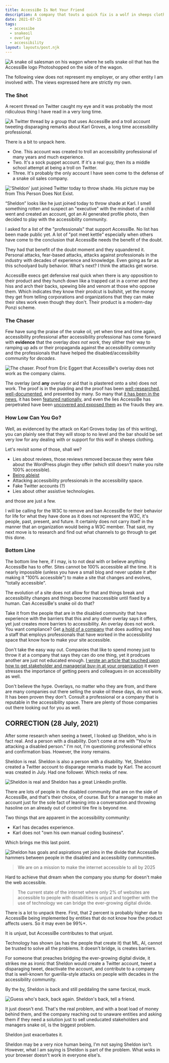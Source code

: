 ```yaml
---
title: AccessiBe Is Not Your Friend
description: A company that touts a quick fix is a wolf in sheeps clothing.
date: 2021-07-15
tags:
  - accessibe
  - snakeoil
  - overlay
  - accessibility
layout: layouts/post.njk
---
```


![A snake oil salesman on his wagon where he sells snake oil that has the AccessiBe logo Photoshopped on the side of the wagon.](https://res.cloudinary.com/colabottles/image/upload/v1626382025/images/snakeoil.jpg "A snake oil salesman on his wagon where he sells snake oil that has the AccessiBe logo Photoshopped on the side of the wagon.")

The following view does not represent my employer, or any other entity I am involved with. The views expressed here are strictly my own.

### The Shot

A recent thread on Twitter caught my eye and it was probably the most ridiculous thing I have read in a very long time.

![A Twitter thread by a group that uses AccessiBe and a troll account tweeting disparaging remarks about Karl Groves, a long time accessibility professional.](https://res.cloudinary.com/colabottles/image/upload/v1626382345/images/shot.png "A Twitter thread by a group that uses AccessiBe and a troll account tweeting disparaging remarks about Karl Groves, a long time accessibility professional.")

There is a bit to unpack here.

- One. This account was created to troll an accessibility professional of many years and much experience.
- Two. It's a sock puppet account. If it's a real guy, then its a middle school attempt at being a troll on Twitter.
- Three. It's probably the only account I have seen come to the defense of a snake oil sales company.

!['Sheldon' just joined Twitter today to throw shade. His picture may be from This Person Does Not Exist.](https://res.cloudinary.com/colabottles/image/upload/v1626383178/images/sock_puppet.png "'Sheldon' just joined Twitter today to throw shade. His picture may be from This Person Does Not Exist.")

&ldquo;Sheldon&rdquo; looks like he just joined today to throw shade at Karl. I smell something rotten and suspect an "executive" with the mindset of a child went and created an account, got an AI generated profile photo, then decided to play with the accessibility community.

I asked for a list of the "professionals" that support AccessiBe. No list has been made public yet. A lot of "pot meet kettle" especially when others have come to the conclusion that AccessiBe needs the benefit of the doubt.

They had that benefit of the doubt moment and they squandered it. Personal attacks, fear-based attacks, attacks against professionals in the industry with decades of experience and knowledge. Even going as far as this schoolyard bully behavior. What's next? I think the attacks get worse.

AccessiBe execs get defensive real quick when there is any opposition to their product and they hunch down like a trapped cat in a corner and they hiss and arch their backs, spewing bile and venom at those who oppose them. Which indicates they know their prodcut is bullshit, yet the money they get from telling corporations and organizations that they can make their sites work even though they don't. Their product is a modern-day Ponzi scheme.

### The Chaser

Few have sung the praise of the snake oil, yet when time and time again, accessibility professional after accessibility professional has come forward with **evidence** that the overlay _does not work_, they slither their way to ramping up ads or their propaganda against the accessibility community and the professionals that have helped the disabled/accessibility community for *decades*.

![The chaser. Proof from Eric Eggert that AccessiBe's overlay does not work as the company claims.](https://res.cloudinary.com/colabottles/image/upload/v1626383910/images/chaser.png "The chaser. Proof from Eric Eggert that AccessiBe's overlay does not work as the company claims.")

The overlay (and **any** overlay or aid that is plastered onto a site) does not work. The proof is in the pudding and the proof has been [well-researched](https://adrianroselli.com/2020/06/accessibe-will-get-you-sued.html), [well-documented](https://overlayfactsheet.com), and presented by many. So many that [it has been in the news](https://www.forbes.com/sites/gusalexiou/2021/06/26/largest-us-blind-advocacy-group-bans-web-accessibility-overlay-giant-accessibe/?sh=379fd3bf5a15), it has been [featured nationally](https://www.nbcnews.com/tech/innovation/blind-people-advocates-slam-company-claiming-make-websites-ada-compliant-n1266720), and even the lies AccessiBe has perpetrated have been [uncovered and exposed them](https://wptavern.com/wordpress-org-removes-fake-reviews-for-acessibe-plugin) as the frauds they are.

### How Low Can You Go?

Well, as evidenced by the attack on Karl Groves today (as of this writing), you can plainly see that they will stoop to no level and the bar should be set very low for any dealing with or support for this wolf in sheeps clothing.

Let's revisit some of those, shall we?

- Lies about reviews, those reviews removed because they were fake about the WordPress plugin they offer (which still doesn't make you rsite 100% accessible).
- [Being ableist](https://adrianroselli.com/2020/06/accessibe-will-get-you-sued.html#Update05)
- Attacking accessibility professionals in the accessibility space.
- Fake Twitter accounts (?)
- Lies about other assistive technologies.

and those are just a few.

I will be calling for the W3C to remove and ban AccessiBe for their behavior for life for what they have done as it does not represent the W3C, it's people, past, present, and future. It certainly does not carry itself in the manner that an organization would being a W3C member. That said, my next move is to research and find out what channels to go through to get this done.

### Bottom Line

The bottom line here, if I may, is to not deal with or believe anything AccessiBe has to offer. Sites cannot be 100% accessible all the time. It is nearly impossible (unless you have a small blog and never update it after making it "100% accessible") to make a site that changes and evolves, "totally accessible".

The evolution of a site does not allow for that and things break and accessibility changes and things become inaccessible until fixed by a human. Can AccessiBe's snake oil do that?

Take it from the people that are in the disabled community that have experience with the barriers that this and any other overlay says it offers, yet just creates more barriers to accessibility. An overlay does not work. You want compliance? Get [a hold of a company](https://knowbility.org) that does auditing and has a staff that employs professionals that have worked in the accessibility space that know how to make your site accessible.

Don't take the easy way out. Companies that like to spend money just to throw it at a company that says they can do one thing, yet it prodcues another are just not educated enough. [I wrote an article that touched upon how to get stakeholder and managerial buy-in at your organization](https://www.smashingmagazine.com/2021/07/strong-case-for-accessibility/) it even stresses the importance of getting peers and colleagues in on accessibility as well.

Don't believe the hype. Overlays, no matter who they are from, and there are many companies out there selling the snake oil these days, do not work. It has been proven they don't. Consult a professional or a company that is reputable in the accessibility space. There are plenty of those companies out there looking out for you as well.

## CORRECTION (28 July, 2021)

After some research when seeing a tweet, I looked up Sheldon, who is in fact real. And a person with a disability. Don't come at me with "You're attacking a disabled person." I'm not, I'm questioning professional ethics and confirmation bias. However, the irony remains.

Sheldon is real. Sheldon is also a person with a disability. Yet, Sheldon created a Twitter account to disparage remarks made by Karl. The account was created in July. Had one follower. Which reeks of new.

![Sheldon is real and Sheldon has a great LinkedIn profile.](https://res.cloudinary.com/colabottles/image/upload/v1627483084/images/sheldon.png "Sheldon is real and Sheldon has a great LinkedIn profile.")

There are lots of people in the disabled community that are on the side of AccessiBe, and that's their choice, of course. But for a manager to make an account just for the sole fact of leaning into a conversation and throwing hasoline on an already out of control tire fire is beyond me.

Two things that are apparent in the accessibility community:

- Karl has decades experience.
- Karl does not "own his own manual coding business".

Which brings me this last point.

![Sheldon has goals and aspirations yet joins in the divide that AccessiBe hammers between people in the disabled and accessibility communities.](https://res.cloudinary.com/colabottles/image/upload/v1627482525/images/sheldon2.png "Sheldon has goals and aspirations yet joins in the divide that AccessiBe hammers between people in the disabled and accessibility communities.")

> We are on a mission to make the internet accessible to all by 2025

Hard to achieve that dream when the company you stump for doesn't make the web accessible.

> The current state of the internet where only 2% of websites are accessible to people with disabilities is unjust and together with the use of technology we can bridge the ever-growing digital divide.

There is a lot to unpack there. First, that 2 percent is probably higher due to AccessiBe being implemented by entities that do not know how the product affects users. So it may even be 99%+.

It is unjust, but AccessiBe contributes to that unjust.

Technology has shown (as has the people that create it) that ML, AI, cannot be trusted to solve all the problems. It doesn't bridge, is creates barriers.

For someone that preaches bridging the ever-growing digital divide, it strikes me as ironic that Sheldon would create a Twitter account, tweet a disparaging tweet, deactivate the account, and contribute to a company that is well-known for guerilla-style attacks on people with decades in the accessibility community.

By the by, Sheldon is back and still peddaling the same farcical, muck.

![Guess who's back, back again. Sheldon's back, tell a friend.](https://res.cloudinary.com/colabottles/image/upload/v1627486307/images/sheldon3.png "Guess who's back, back again. Sheldon's back, tell a friend.")

It just doesn't end. That's the real problem, and with a boat load of money behind them, and the company reaching out to unaware entities and asking them if they need a solution just to sell uneducated stakeholders and managers snake oil, is the biggest problem.

Sheldon just exacerbates it.

Sheldon may be a very nice human being, I'm not saying Sheldon isn't. However, what I am saying is Sheldon is part of the problem. What woks in your browser doesn't work in everyone else's.
